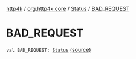 [http4k](../../index.md) / [org.http4k.core](../index.md) / [Status](index.md) / [BAD_REQUEST](./-b-a-d_-r-e-q-u-e-s-t.md)

# BAD_REQUEST

`val BAD_REQUEST: `[`Status`](index.md) [(source)](https://github.com/http4k/http4k/blob/master/http4k-core/src/main/kotlin/org/http4k/core/Status.kt#L28)